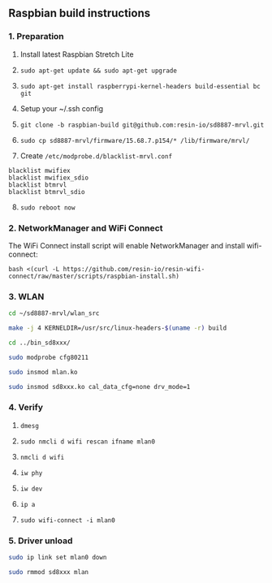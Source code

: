Raspbian build instructions 
---------------------------

### 1. Preparation

1. Install latest Raspbian Stretch Lite

2. `sudo apt-get update && sudo apt-get upgrade`

3. `sudo apt-get install raspberrypi-kernel-headers build-essential bc git`

4. Setup your ~/.ssh config

5. `git clone -b raspbian-build git@github.com:resin-io/sd8887-mrvl.git`

6. `sudo cp sd8887-mrvl/firmware/15.68.7.p154/* /lib/firmware/mrvl/`

7. Create `/etc/modprobe.d/blacklist-mrvl.conf`

```
blacklist mwifiex
blacklist mwifiex_sdio
blacklist btmrvl
blacklist btmrvl_sdio
```

8. `sudo reboot now`

### 2. NetworkManager and WiFi Connect

The WiFi Connect install script will enable NetworkManager and install wifi-connect:

`bash <(curl -L https://github.com/resin-io/resin-wifi-connect/raw/master/scripts/raspbian-install.sh)`

### 3. WLAN

```bash
cd ~/sd8887-mrvl/wlan_src

make -j 4 KERNELDIR=/usr/src/linux-headers-$(uname -r) build

cd ../bin_sd8xxx/

sudo modprobe cfg80211

sudo insmod mlan.ko

sudo insmod sd8xxx.ko cal_data_cfg=none drv_mode=1
```

### 4. Verify

1. `dmesg`

2. `sudo nmcli d wifi rescan ifname mlan0`

3. `nmcli d wifi`

4. `iw phy`

5. `iw dev`

6. `ip a`

7. `sudo wifi-connect -i mlan0`

### 5. Driver unload

```bash
sudo ip link set mlan0 down

sudo rmmod sd8xxx mlan
```

